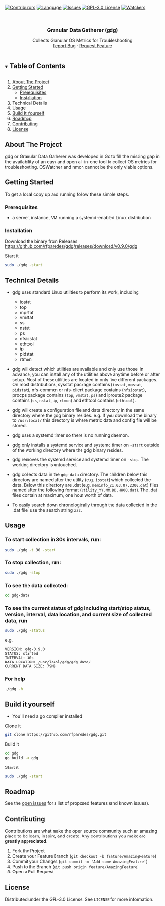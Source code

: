 [![Contributors][contributors-shield]][contributors-url]
[![Language][language-shield]][language-url]
[![Issues][issues-shield]][issues-url]
[![GPL-3.0 License][license-shield]][license-url]
[![Watchers][watchers-shield]][watchers-url]

<!-- PROJECT LOGO -->
<br />
<p align="center">

  <h3 align="center">Granular Data Gatherer (gdg)</h3>

  <p align="center">
    Collects Granular OS Metrics for Troubleshooting
    <br />
    <a href="https://github.com/rfparedes/gdg/issues">Report Bug</a>
    ·
    <a href="https://github.com/rfparedes/gdg/issues">Request Feature</a>
  </p>
</p>

<!-- TABLE OF CONTENTS -->
<details open="open">
  <summary><h2 style="display: inline-block">Table of Contents</h2></summary>
  <ol>
    <li>
      <a href="#about-the-project">About The Project</a>
    </li>
    <li>
      <a href="#getting-started">Getting Started</a>
      <ul>
        <li><a href="#prerequisites">Prerequisites</a></li>
        <li><a href="#installation">Installation</a></li>
      </ul>
    </li>
    <li><a href="#technical-details">Technical Details</a></li>
    <li><a href="#usage">Usage</a></li>
    <li><a href="#build-it-yourself">Build It Yourself</a></li>
    <li><a href="#roadmap">Roadmap</a></li>
    <li><a href="#contributing">Contributing</a></li>
    <li><a href="#license">License</a></li>
  </ol>
</details>

<!-- ABOUT THE PROJECT -->
## About The Project

gdg or Granular Data Gatherer was developed in Go to fill the missing gap in the availability of an easy and open all-in-one tool to collect OS metrics for troubleshooting.  OSWatcher and nmon cannot be the only viable options.

<!-- GETTING STARTED -->
## Getting Started

To get a local copy up and running follow these simple steps.

### Prerequisites

* a server, instance, VM running a systemd-enabled Linux distribution

### Installation

Download the binary from Releases
<https://github.com/rfparedes/gdg/releases/download/v0.9.0/gdg>

Start it

```sh
sudo ./gdg -start
```

## Technical Details

* gdg uses standard Linux utilities to perform its work, including:

  * iostat
  * top
  * mpstat
  * vmstat
  * ss
  * nstat
  * ps
  * nfsiostat
  * ethtool
  * ip
  * pidstat
  * rtmon

* gdg will detect which utilities are available and only use those.  In advance, you can install any of the utilities above anytime before or after setup. Most of these utilities are located in only five different packages. On most distributions, sysstat package contains (`iostat`, `mpstat`, `pidstat`), nfs-common or nfs-client package contains (`nfsiostat`), procps package contains (`top`, `vmstat`, `ps`) and iproute2 package contains (`ss`, `nstat`, `ip`, `rtmon`) and ethtool contains (`ethtool`).

* gdg will create a configuration file and data directory in the same directory where the gdg binary resides. e.g. If you download the binary to `/usr/local/` this directory is where metric data and config file will be stored.

* gdg uses a systemd timer so there is no running daemon.

* gdg only installs a systemd service and systemd timer on `-start` outside of the working directory where the gdg binary resides.

* gdg removes the systemd service and systemd timer on `-stop`.  The working directory is untouched.

* gdg collects data in the `gdg-data` directory.  The children below this directory are named after the utility (e.g. `iostat`) which collected the data.  Below this directory are .dat (e.g. `meminfo_21.03.07.2300.dat`) files named after the following format (`utility_YY.MM.DD.HH00.dat`). The .dat files contain at maximum, one hour worth of data.

* To easily search down chronologically through the data collected in the .dat file, use the search string `zzz`.

## Usage

### To start collection in 30s intervals, run:

```sh
sudo ./gdg -t 30 -start
```

### To stop collection, run:

```sh
sudo ./gdg -stop
```

### To see the data collected:

```sh
cd gdg-data
```

### To see the current status of gdg including start/stop status, version, interval, data location, and current size of collected data, run:

```sh
sudo ./gdg -status
```

e.g.

```
VERSION: gdg-0.9.0
STATUS: started
INTERVAL: 30s
DATA LOCATION: /usr/local/gdg/gdg-data/
CURRENT DATA SIZE: 79MB
```

### For help

```sh
./gdg -h
```

## Build it yourself

* You'll need a go compiler installed

Clone it

```sh
git clone https://github.com/rfparedes/gdg.git
```

Build it

```sh
cd gdg
go build -o gdg
```

Start it

```sh
sudo ./gdg -start
```
<!-- ROADMAP -->
## Roadmap

See the [open issues](https://github.com/rfparedes/gdg/issues) for a list of proposed features (and known issues).

<!-- CONTRIBUTING -->
## Contributing

Contributions are what make the open source community such an amazing place to be learn, inspire, and create. Any contributions you make are **greatly appreciated**.

1. Fork the Project
2. Create your Feature Branch (`git checkout -b feature/AmazingFeature`)
3. Commit your Changes (`git commit -m 'Add some AmazingFeature'`)
4. Push to the Branch (`git push origin feature/AmazingFeature`)
5. Open a Pull Request

<!-- LICENSE -->
## License

Distributed under the GPL-3.0 License. See `LICENSE` for more information.

<!-- MARKDOWN LINKS & IMAGES -->
<!-- https://www.markdownguide.org/basic-syntax/#reference-style-links -->
[contributors-shield]: https://img.shields.io/github/contributors/rfparedes/gdg?color=%20%2330BA78
[contributors-url]: https://github.com/rfparedes/repo/graphs/contributors
[language-shield]: https://img.shields.io/github/languages/top/rfparedes/gdg?color=%20%2330BA78
[language-url]: https://github.com/rfparedes/gdg/search?l=go
[watchers-shield]: https://img.shields.io/github/watchers/rfparedes/gdg?color=%20%2330BA78&style=social
[watchers-url]:https://github.com/rfparedes/gdg/watchers
[issues-shield]: https://img.shields.io/github/issues/rfparedes/gdg?color=%20%2330BA78
[issues-url]: https://github.com/rfparedes/gdg/issues
[license-shield]: https://img.shields.io/github/license/rfparedes/gdg?color=%20%2330BA78
[license-url]: https://github.com/rfparedes/gdg/blob/main/LICENSE
